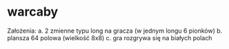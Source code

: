 # warcaby
Założenia:
a. 2 zmienne typu long na gracza (w jednym longu 6 pionków)
b. plansza 64 polowa (wielkość 8x8)
c. gra rozgrywa się na białych polach
